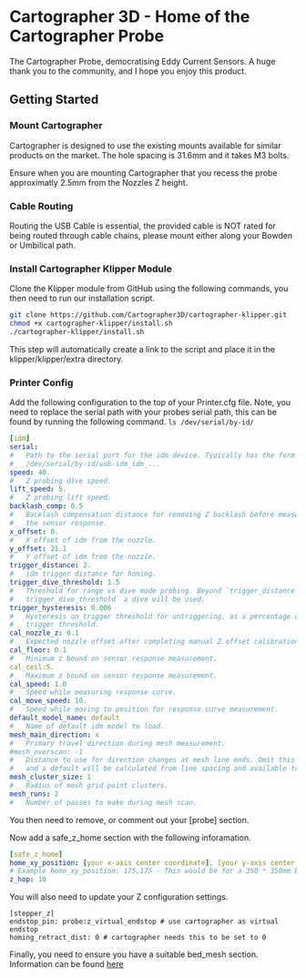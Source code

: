 # Cartographer 3D - Home of the Cartographer Probe
The Cartographer Probe, democratising Eddy Current Sensors. A huge thank you to the community, and I hope you enjoy this product. 

## Getting Started


### Mount Cartographer
Cartographer is designed to use the existing mounts available for similar products on the market. The hole spacing is 31.6mm and it takes M3 bolts. 

Ensure when you are mounting Cartographer that you recess the probe approximatly 2.5mm from the Nozzles Z height. 

### Cable Routing
Routing the USB Cable is essential, the provided cable is NOT rated for being routed through cable chains, please mount either along your Bowden or Umbilical path. 

### Install Cartographer Klipper Module 
Clone the Klipper module from GitHub using the following commands, you then need to run our installation script. 

```bash
git clone https://github.com/Cartographer3D/cartographer-klipper.git
chmod +x cartographer-klipper/install.sh
./cartographer-klipper/install.sh
```
This step will automatically create a link to the script and place it in the klipper/klipper/extra directory.

### Printer Config

Add the following configuration to the top of your Printer.cfg file. Note, you need to replace the serial path with your probes serial path, this can be found by running the following command. 
`ls /dev/serial/by-id/`

```yaml
[idm]
serial:
#   Path to the serial port for the idm device. Typically has the form
#   /dev/serial/by-id/usb-idm_idm_...
speed: 40.
#   Z probing dive speed.
lift_speed: 5.
#   Z probing lift speed.
backlash_comp: 0.5
#   Backlash compensation distance for removing Z backlash before measuring
#   the sensor response.
x_offset: 0.
#   X offset of idm from the nozzle.
y_offset: 21.1
#   Y offset of idm from the nozzle.
trigger_distance: 2.
#   idm trigger distance for homing.
trigger_dive_threshold: 1.5
#   Threshold for range vs dive mode probing. Beyond `trigger_distance +
#   trigger_dive_threshold` a dive will be used.
trigger_hysteresis: 0.006
#   Hysteresis on trigger threshold for untriggering, as a percentage of the
#   trigger threshold.
cal_nozzle_z: 0.1
#   Expected nozzle offset after completing manual Z offset calibration.
cal_floor: 0.1
#   Minimum z bound on sensor response measurement.
cal_ceil:5.
#   Maximum z bound on sensor response measurement.
cal_speed: 1.0
#   Speed while measuring response curve.
cal_move_speed: 10.
#   Speed while moving to position for response curve measurement.
default_model_name: default
#   Name of default idm model to load.
mesh_main_direction: x
#   Primary travel direction during mesh measurement.
#mesh_overscan: -1
#   Distance to use for direction changes at mesh line ends. Omit this setting
#   and a default will be calculated from line spacing and available travel.
mesh_cluster_size: 1
#   Radius of mesh grid point clusters.
mesh_runs: 2
#   Number of passes to make during mesh scan.
```
You then need to remove, or comment out your [probe] section. 

Now add a safe_z_home section with the following inforamation. 

```yaml 
[safe_z_home]
home_xy_position: [your x-axis center coordinate], [your y-axis center coordinate]
# Example home_xy_position: 175,175 - This would be for a 350 * 350mm bed. 
z_hop: 10
```

You will also need to update your Z configuration settings. 

```
[stepper_z]
endstop_pin: probe:z_virtual_endstop # use cartographer as virtual endstop
homing_retract_dist: 0 # cartographer needs this to be set to 0
```
Finally, you need to ensure you have a suitable bed_mesh section. Information can be found [here](https://www.klipper3d.org/Bed_Mesh.html)


